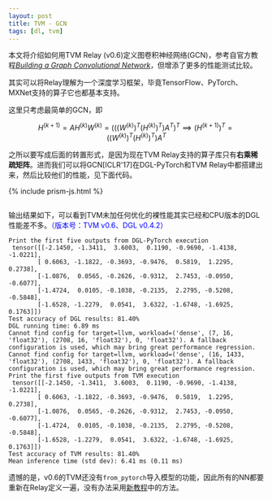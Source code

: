 ```yaml
---
layout: post
title: TVM - GCN
tags: [dl, tvm]
---
```


本文将介绍如何用TVM Relay (v0.6)定义图卷积神经网络(GCN)，参考自官方教程[*Building a Graph Convolutional Network*](https://docs.tvm.ai/tutorials/frontend/build_gcn.html#sphx-glr-tutorials-frontend-build-gcn-py)，但增添了更多的性能测试比较。

<!--more-->

其实可以将Relay理解为一个深度学习框架，毕竟TensorFlow、PyTorch、MXNet支持的算子它也都基本支持。

这里只考虑最简单的GCN，即

$$
H^{(k+1)}=AH^{(k)}W^{(k)}
=(((W^{(k)})^T(H^{(k)})^T)A^T)^T
\implies
(H^{(k+1)})^T=((W^{(k)})^T(H^{(k)})^T)A^T
$$

之所以要写成后面的转置形式，是因为现在TVM Relay支持的算子库只有**右乘稀疏矩阵**。进而我们可以将GCN[ICLR'17]在DGL-PyTorch和TVM Relay中都搭建出来，然后比较他们的性能，见下面代码。

{% include prism-js.html %}

<pre data-src="{{ site.baseurl }}/files/programs/tvm_gcn.py"></pre>

输出结果如下，可以看到TVM未加任何优化的裸性能其实已经和CPU版本的DGL性能差不多。<font color="blue">（版本号：TVM v0.6、DGL v0.4.2）</font>

```
Print the first five outputs from DGL-PyTorch execution
 tensor([[-2.1450, -1.3411,  3.6003,  0.1190, -0.9690, -1.4138, -1.0221],
        [ 0.6063, -1.1822, -0.3693, -0.9476,  0.5819,  1.2295,  0.2738],
        [-1.0876,  0.0565, -0.2626, -0.9312,  2.7453, -0.0950, -0.6077],
        [-1.4724,  0.0105, -0.1038, -0.2135,  2.2795, -0.5208, -0.5848],
        [-1.6528, -1.2279,  0.0541,  3.6322, -1.6748, -1.6925,  0.1763]])
Test accuracy of DGL results: 81.40%
DGL running time: 6.89 ms
Cannot find config for target=llvm, workload=('dense', (7, 16, 'float32'), (2708, 16, 'float32'), 0, 'float32'). A fallback configuration is used, which may bring great performance regression.
Cannot find config for target=llvm, workload=('dense', (16, 1433, 'float32'), (2708, 1433, 'float32'), 0, 'float32'). A fallback configuration is used, which may bring great performance regression.
Print the first five outputs from TVM execution
 tensor([[-2.1450, -1.3411,  3.6003,  0.1190, -0.9690, -1.4138, -1.0221],
        [ 0.6063, -1.1822, -0.3693, -0.9476,  0.5819,  1.2295,  0.2738],
        [-1.0876,  0.0565, -0.2626, -0.9312,  2.7453, -0.0950, -0.6077],
        [-1.4724,  0.0105, -0.1038, -0.2135,  2.2795, -0.5208, -0.5848],
        [-1.6528, -1.2279,  0.0541,  3.6322, -1.6748, -1.6925,  0.1763]])
Test accuracy of TVM results: 81.40%
Mean inference time (std dev): 6.41 ms (0.11 ms)
```

遗憾的是，v0.6的TVM还没有`from_pytorch`导入模型的功能，因此所有的NN都要重新在Relay定义一遍，没有办法采用[新教程](https://docs.tvm.ai/tutorials/frontend/from_pytorch.html)中的方法。